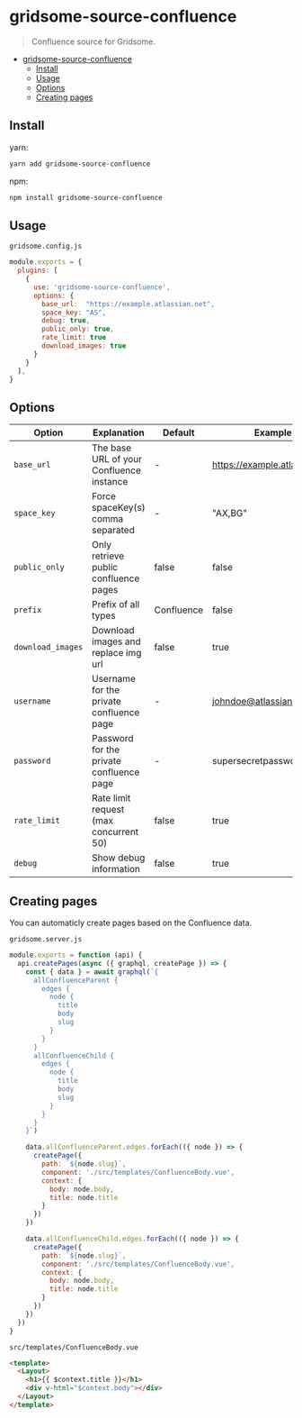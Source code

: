 # gridsome-source-confluence

> Confluence source for Gridsome.

- [gridsome-source-confluence](#gridsome-source-confluence)
  - [Install](#install)
  - [Usage](#usage)
  - [Options](#options)
  - [Creating pages](#creating-pages)

## Install
yarn:
```bash
yarn add gridsome-source-confluence
```
npm:
```bash
npm install gridsome-source-confluence
```

## Usage

`gridsome.config.js`
```js
module.exports = {
  plugins: [
    {
      use: 'gridsome-source-confluence',
      options: {
        base_url:  "https://example.atlassian.net",
        space_key: "AS",
        debug: true,
        public_only: true,
        rate_limit: true 
        download_images: true
      }
    }
  ],
}
```

## Options

| Option | Explanation | Default | Example | Required |
|-|-|-|-|-|
| `base_url` | The base URL of your Confluence instance | - | https://example.atlassian.net | <input type="checkbox" disabled checked /> |
| `space_key` | Force spaceKey(s) comma separated | - | "AX,BG" | <input type="checkbox" disabled /> |
| `public_only` | Only retrieve public confluence pages | false | false | <input type="checkbox" disabled /> |
| `prefix` | Prefix of all types | Confluence | false | <input type="checkbox" disabled /> |
| `download_images` | Download images and replace img url | false | true | <input type="checkbox" disabled /> |
| `username` | Username for the private confluence page | - | johndoe@atlassian.net | required if public_only is false|
| `password` | Password for the private confluence page | - | supersecretpassword | required if public_only is false|
| `rate_limit` | Rate limit request (max concurrent 50) | false | true |<input type="checkbox" disabled /> |
| `debug` | Show debug information | false | true | <input type="checkbox" disabled /> |


## Creating pages

You can automaticly create pages based on the Confluence data.

`gridsome.server.js`
```js
module.exports = function (api) {
  api.createPages(async ({ graphql, createPage }) => {
    const { data } = await graphql(`{
      allConfluenceParent {
        edges {
          node {
            title
            body
            slug
          }
        }
      }
      allConfluenceChild {
        edges {
          node {
            title
            body
            slug
          }
        }
      }
    }`)

    data.allConfluenceParent.edges.forEach(({ node }) => {
      createPage({
        path: `${node.slug}`,
        component: './src/templates/ConfluenceBody.vue',
        context: {
          body: node.body,
          title: node.title
        }
      })
    })

    data.allConfluenceChild.edges.forEach(({ node }) => {
      createPage({
        path: `${node.slug}`,
        component: './src/templates/ConfluenceBody.vue',
        context: {
          body: node.body,
          title: node.title
        }
      })
    })
  })
}
```

`src/templates/ConfluenceBody.vue`
```html
<template>
  <Layout>
    <h1>{{ $context.title }}</h1>
    <div v-html="$context.body"></div>
  </Layout>
</template>
```